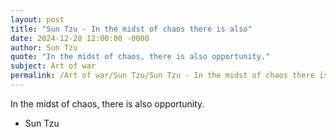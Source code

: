 ```yaml
---
layout: post
title: "Sun Tzu - In the midst of chaos there is also"
date: 2024-12-28 12:00:00 -0000
author: Sun Tzu
quote: "In the midst of chaos, there is also opportunity."
subject: Art of war
permalink: /Art of war/Sun Tzu/Sun Tzu - In the midst of chaos there is also
---
```


In the midst of chaos, there is also opportunity.

- Sun Tzu
